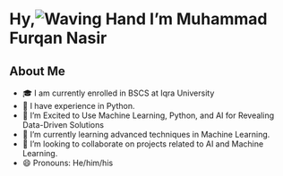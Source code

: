 # Hy,![Waving Hand](https://user-images.githubusercontent.com/18350557/176309783-0785949b-9127-417c-8b55-ab5a4333674e.gif) I’m Muhammad Furqan Nasir
## About Me
- 🎓 I am currently enrolled in BSCS at Iqra University
- 💼 I have experience in Python.
- 👀 I’m Excited to Use Machine Learning, Python, and AI for Revealing Data-Driven Solutions
- 🌱 I’m currently learning advanced techniques in Machine Learning.
- 💞️ I’m looking to collaborate on projects related to AI and Machine Learning.
- 😄 Pronouns: He/him/his
  
<!---
muhammadfurqannasir/muhammadfurqannasir is a ✨ special ✨ repository because its `README.md` (this file) appears on your GitHub profile.
You can click the Preview link to take a look at your changes.
--->
